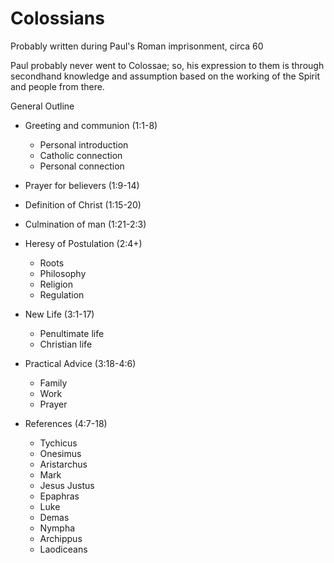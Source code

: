 # Colossians


Probably written during Paul's Roman imprisonment, circa 60

Paul probably never went to Colossae; so, his expression to them is through secondhand knowledge and assumption based on the working of the Spirit and people from there.


General Outline
- Greeting and communion (1:1-8)
  - Personal introduction
  - Catholic connection
  - Personal connection

- Prayer for believers (1:9-14)

- Definition of Christ (1:15-20)

- Culmination of man (1:21-2:3)

- Heresy of Postulation (2:4+)
  - Roots
  - Philosophy
  - Religion
  - Regulation

- New Life (3:1-17)
  - Penultimate life
  - Christian life

- Practical Advice (3:18-4:6)
  - Family
  - Work
  - Prayer

- References (4:7-18)
  - Tychicus
  - Onesimus
  - Aristarchus
  - Mark
  - Jesus Justus
  - Epaphras
  - Luke
  - Demas
  - Nympha
  - Archippus
  - Laodiceans
